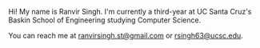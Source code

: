 Hi! My name is Ranvir Singh. I'm currently a third-year at UC Santa Cruz's Baskin School of Engineering studying Computer Science.

You can reach me at ranvirsingh.st@gmail.com or rsingh63@ucsc.edu.
